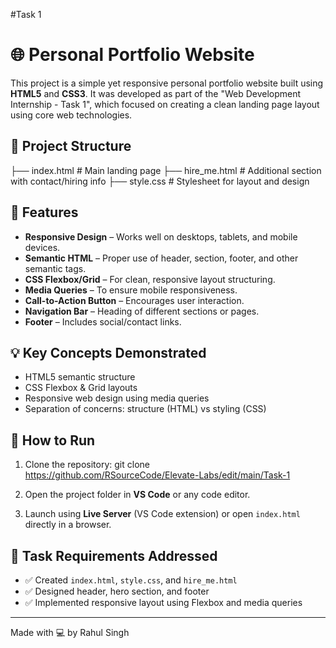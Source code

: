 #Task 1

# 🌐 Personal Portfolio Website

This project is a simple yet responsive personal portfolio website built using **HTML5** and **CSS3**. It was developed as part of the "Web Development Internship - Task 1", which focused on creating a clean landing page layout using core web technologies.

## 📁 Project Structure

├── index.html # Main landing page
├── hire_me.html # Additional section with contact/hiring info
├── style.css # Stylesheet for layout and design


## 🎯 Features

- **Responsive Design** – Works well on desktops, tablets, and mobile devices.
- **Semantic HTML** – Proper use of header, section, footer, and other semantic tags.
- **CSS Flexbox/Grid** – For clean, responsive layout structuring.
- **Media Queries** – To ensure mobile responsiveness.
- **Call-to-Action Button** – Encourages user interaction.
- **Navigation Bar** – Heading of different sections or pages.
- **Footer** – Includes social/contact links.

## 💡 Key Concepts Demonstrated

- HTML5 semantic structure
- CSS Flexbox & Grid layouts
- Responsive web design using media queries
- Separation of concerns: structure (HTML) vs styling (CSS)

## 🚀 How to Run

1. Clone the repository:
git clone https://github.com/RSourceCode/Elevate-Labs/edit/main/Task-1

2. Open the project folder in **VS Code** or any code editor.

3. Launch using **Live Server** (VS Code extension) or open `index.html` directly in a browser.

## 📌 Task Requirements Addressed

- ✅ Created `index.html`, `style.css`, and `hire_me.html`
- ✅ Designed header, hero section, and footer
- ✅ Implemented responsive layout using Flexbox and media queries

---
Made with 💻 by Rahul Singh
